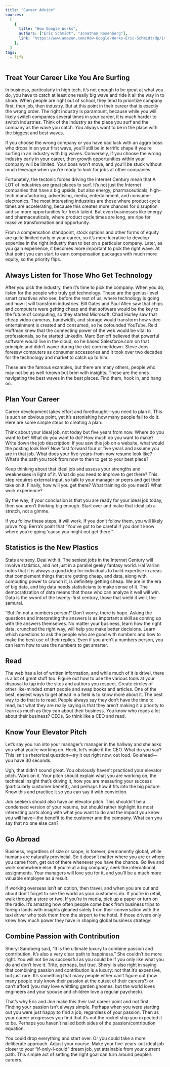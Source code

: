 ```yaml
---
title: "Career Advice"
sources:
  [
    {
      title: "How Google Works",
      authors: ["Eric Schmidt", "Jonathan Rosenberg"],
      link: "https://www.amazon.com/How-Google-Works-Eric-Schmidt/dp/1455582328",
    },
  ]
tags:
  - life
---
```


## Treat Your Career Like You Are Surfing

In business, particularly in high tech, it’s not enough to be great at what you do, you have to catch at least one really big wave and ride it all the way in to shore. When people are right out of school, they tend to prioritize company first, then job, then industry. But at this point in their career that is exactly the wrong order. The right industry is paramount, because while you will likely switch companies several times in your career, it is much harder to switch industries. Think of the industry as the place you surf and the company as the wave you catch. You always want to be in the place with the biggest and best waves.

If you choose the wrong company or you have bad luck with an aggro boss who drops in on your first wave, you’ll still be in terrific shape if you’re surfing in an industry with big waves. Conversely, if you choose the wrong industry early in your career, then growth opportunities within your company will be limited. Your boss won’t move, and you’ll be stuck without much leverage when you’re ready to look for jobs at other companies.

Fortunately, the tectonic forces driving the Internet Century mean that A LOT of industries are great places to surf. It’s not just the Internet companies that have a big upside, but also energy, pharmaceuticals, high-tech manufacturing, advertising, media, entertainment, and consumer electronics. The most interesting industries are those where product cycle times are accelerating, because this creates more chances for disruption and so more opportunities for fresh talent. But even businesses like energy and pharmaceuticals, where product cycle times are long, are ripe for massive transformation and opportunity.

From a compensation standpoint, stock options and other forms of equity are quite limited early in your career, so it’s more lucrative to develop expertise in the right industry than to bet on a particular company. Later, as you gain experience, it becomes more important to pick the right wave. At that point you can start to earn compensation packages with much more equity, so the priority flips.

## Always Listen for Those Who Get Technology

After you pick the industry, then it’s time to pick the company. When you do, listen for the people who truly get technology. These are the genius-level smart creatives who see, before the rest of us, where technology is going and how it will transform industries. Bill Gates and Paul Allen saw that chips and computers were getting cheap and that software would be the key to the future of computing, so they started Microsoft. Chad Hurley saw that cheap video cameras, bandwidth, and storage would transform how video entertainment is created and consumed, so he cofounded YouTube. Reid Hoffman knew that the connecting power of the web would be vital to professionals, so he started LinkedIn. Marc Benioff believed that powerful software would live in the cloud, so he based Salesforce.com on that principle and didn’t waver during the dot-com meltdown. Steve Jobs foresaw computers as consumer accessories and it took over two decades for the technology and market to catch up to him.

These are the famous examples, but there are many others, people who may not be as well-known but brim with insights. These are the ones navigating the best waves in the best places. Find them, hook in, and hang on.

## Plan Your Career

Career development takes effort and forethought—you need to plan it. This is such an obvious point, yet it’s astonishing how many people fail to do it. Here are some simple steps to creating a plan:

Think about your ideal job, not today but five years from now. Where do you want to be? What do you want to do? How much do you want to make? Write down the job description: If you saw this job on a website, what would the posting look like? Now fast forward four or five years and assume you are in that job. What does your five-years-from-now resume look like? What’s the path you took from now to then to get to your best place?

Keep thinking about that ideal job and assess your strengths and weaknesses in light of it. What do you need to improve to get there? This step requires external input, so talk to your manager or peers and get their take on it. Finally, how will you get there? What training do you need? What work experience?

By the way, if your conclusion is that you are ready for your ideal job today, then you aren’t thinking big enough. Start over and make that ideal job a stretch, not a gimme.

If you follow these steps, it will work. If you don’t follow them, you will likely prove Yogi Berra’s point that “You’ve got to be careful if you don’t know where you’re going ‘cause you might not get there.”

## Statistics is the New Plastics

Stats are sexy. Deal with it. The sexiest jobs in the Internet Century will involve statistics, and not just in a parallel geeky fantasy world. Hal Varian notes that it is always a good idea for individuals to build expertise in areas that complement things that are getting cheap, and data, along with computing power to crunch it, is definitely getting cheap. We are in the era of big data, and big data needs statisticians to make sense of it. The democratization of data means that those who can analyze it well will win. Data is the sword of the twenty-first century, those that wield it well, the samurai.

“But I’m not a numbers person!” Don’t worry, there is hope. Asking the questions and interpreting the answers is as important a skill as coming up with the answers themselves. No matter your business, learn how the right data, crunched the right way, will help you make better decisions. Learn which questions to ask the people who are good with numbers and how to make the best use of their replies. Even if you aren’t a numbers person, you can learn how to use the numbers to get smarter.

## Read

The web has a lot of written information, and while much of it is drivel, there is a lot of great stuff too. Figure out how to use the various tools at your disposal to tap into the sites and authors you respect. Create circles of other like-minded smart people and swap books and articles. One of the best, easiest ways to get ahead in a field is to know more about it. The best way to do that is to read. People always say they don’t have the time to read, but what they are really saying is that they aren’t making it a priority to learn as much as they can about their business. You know who reads a lot about their business? CEOs. So think like a CEO and read.

## Know Your Elevator Pitch

Let’s say you run into your manager’s manager in the hallway and she asks you what you’re working on. Heck, let’s make it the CEO. What do you say? This isn’t a rhetorical question—try it out right now, out loud. Go ahead—you have 30 seconds.

Ugh, that didn’t sound great. You obviously haven’t practiced your elevator pitch. Work on it. Your pitch should explain what you are working on, the technical insight that’s driving it, how you are measuring your success (particularly customer benefit), and perhaps how it fits into the big picture. Know this and practice it so you can say it with conviction.

Job seekers should also have an elevator pitch. This shouldn’t be a condensed version of your resume, but should rather highlight its most interesting parts along with what you want to do and the impact you know you will have—the benefit to the customer and the company. What can you say that no one else can?

## Go Abroad

Business, regardless of size or scope, is forever, permanently global, while humans are naturally provincial. So it doesn’t matter where you are or where you came from, get out of there whenever you have the chance. Go live and work somewhere else. If you’re at a big company, seek the international assignments. Your managers will love you for it, and you’ll be a much more valuable employee as a result.

If working overseas isn’t an option, then travel, and when you are out and about don’t forget to see the world as your customers do. If you’re in retail, walk through a store or two. If you’re in media, pick up a paper or turn on the radio. It’s amazing how often people come back from business trips to foreign lands with insights gleaned solely from their conversation with the taxi driver who took them from the airport to the hotel. If those drivers only knew how much power they have in shaping global business strategy!

## Combine Passion with Contribution

Sheryl Sandberg said, “It is the ultimate luxury to combine passion and contribution. It’s also a very clear path to happiness.” She couldn’t be more right. You will not be as successful as you could be if you only like what you do and don’t love it. Trite, perhaps, but true. Sheryl is also right in saying that combining passion and contribution is a luxury: not that it’s expensive, but just rare. It’s something that many people either can’t figure out (how many people truly know their passion at the outset of their careers?) or can’t afford (you may love whittling garden gnomes, but the world loves engineers and your spouse and children love a regular paycheck).

That’s why Eric and Jon make this their last career point and not first. Finding your passion isn’t always simple. Perhaps when you were starting out you were just happy to find a job, regardless of your passion. Then as your career progresses you find that it’s not the rocket ship you expected it to be. Perhaps you haven’t nailed both sides of the passion/contribution equation.

You could drop everything and start over. Or you could take a more deliberate approach. Adjust your course. Make your five-years-out ideal job closer to your “if-only-I-could” dream job, yet attainable from your current path. This simple act of setting the right goal can turn around people’s careers.
